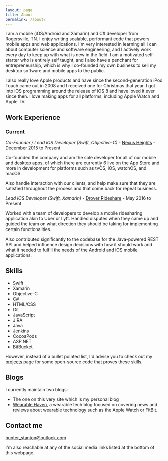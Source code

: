 ```yaml
---
layout: page
title: About
permalink: /about/
---
```


I am a mobile (iOS/Android and Xamarin) and C# developer from Rogersville, TN. I enjoy writing scalable, performant code that powers mobile apps and web applications. I'm very interested in learning all I can about computer science and software engineering, and I actively work every day to keep up with what is new in the field. I am a motivated self-starter who is entirely self taught, and I also have a penchant for entrepreneurship, which is why I co-founded my own business to sell my desktop software and mobile apps to the public.

I also really love Apple products and have since the second-generation iPod Touch came out in 2008 and I received one for Christmas that year. I got into iOS programming around the release of iOS 8 and have loved it ever since then. I love making apps for all platforms, including Apple Watch and Apple TV.

## Work Experience

### Current
*Co-Founder / Lead iOS Developer (Swift, Objective-C)* - [Nexus Heights](http://nexusheights.org) - December 2015 to Present

Co-founded the company and am the sole developer for all of our mobile and desktop apps, of which there are currently 6 live on the App Store and more in development for platforms such as tvOS, iOS, watchOS, and macOS.

Also handle interaction with our clients, and help make sure that they are satisfied throughout the process and that come back for repeat business.

*Lead iOS Developer (Swift, Xamarin)* - [Drover Rideshare](http://droverrideshare.com) - May 2016 to Present

Worked with a team of developers to develop a mobile ridesharing application akin to Uber or Lyft. Handled disputes when they came up and guided the team on what direction they should be taking for implementing certain functionalities.

Also contributed significantly to the codebase for the Java-powered REST API and helped influence design decisions with how it should work and what it needed to fulfill the needs of the Android and iOS mobile applications.

## Skills

* Swift
* Xamarin 
* Objective-C 
* C#
* HTML/CSS 
* Git 
* JavaScript 
* JIRA 
* Java 
* Jenkins 
* CocoaPods 
* ASP.NET
* BitBucket

However, instead of a bullet pointed list, I'd advise you to check out my [projects](http://hunterstanton.com/projects/) page for some open-source code that proves these skills.

## Blogs

I currently maintain two blogs:

- The one on this very site which is my personal blog
- [Wearable Haven](http://wearablehaven.com/), a wearable tech blog focused on covering news and reviews about wearable technology such as the Apple Watch or FitBit.
    
## Contact me

[hunter_stanton@outlook.com](mailto:hunter_stanton@outlook.com)

I'm also reachable at any of the social media links listed at the bottom of this webpage.